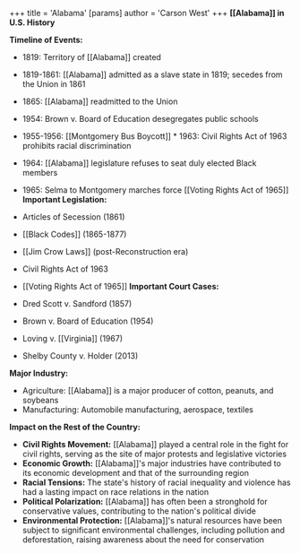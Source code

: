 +++
 title = 'Alabama'
[params]
	author = 'Carson West'
+++
**[[Alabama]] in U.S. History**

**Timeline of Events:**

* 1819: Territory of [[Alabama]] created
* 1819-1861: [[Alabama]] admitted as a slave state in 1819; secedes from the Union in 1861
* 1865: [[Alabama]] readmitted to the Union
* 1954: Brown v. Board of Education desegregates public schools
* 1955-1956: [[Montgomery Bus Boycott]] * 1963: Civil Rights Act of 1963 prohibits racial discrimination
* 1964: [[Alabama]] legislature refuses to seat duly elected Black members
* 1965: Selma to Montgomery marches force [[Voting Rights Act of 1965]] 
**Important Legislation:**

* Articles of Secession (1861)
* [[Black Codes]] (1865-1877)
* [[Jim Crow Laws]] (post-Reconstruction era)
* Civil Rights Act of 1963
* [[Voting Rights Act of 1965]] 
**Important Court Cases:**

* Dred Scott v. Sandford (1857)
* Brown v. Board of Education (1954)
* Loving v. [[Virginia]] (1967)
* Shelby County v. Holder (2013)

**Major Industry:**

* Agriculture: [[Alabama]] is a major producer of cotton, peanuts, and soybeans
* Manufacturing: Automobile manufacturing, aerospace, textiles

**Impact on the Rest of the Country:**

* **Civil Rights Movement:** [[Alabama]] played a central role in the fight for civil rights, serving as the site of major protests and legislative victories
* **Economic Growth:** [[Alabama]]'s major industries have contributed to its economic development and that of the surrounding region
* **Racial Tensions:** The state's history of racial inequality and violence has had a lasting impact on race relations in the nation
* **Political Polarization:** [[Alabama]] has often been a stronghold for conservative values, contributing to the nation's political divide
* **Environmental Protection:** [[Alabama]]'s natural resources have been subject to significant environmental challenges, including pollution and deforestation, raising awareness about the need for conservation